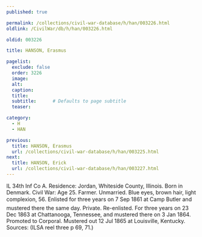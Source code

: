 ```yaml
---
published: true

permalink: /collections/civil-war-database/h/han/003226.html
oldlink: /CivilWar/db/h/han/003226.html

oldid: 003226

title: HANSON, Erasmus

pagelist:
  exclude: false
  order: 3226
  image: 
  alt:
  caption:
  title:
  subtitle:      # Defaults to page subtitle
  teaser:

category: 
  - H 
  - HAN

previous:
  title: HANSON, Erasmus
  url: /collections/civil-war-database/h/han/003225.html  
next:
  title: HANSON, Erick
  url: /collections/civil-war-database/h/han/003227.html   
---
```

IL 34th Inf Co A. Residence: Jordan, Whiteside County, Illinois. Born in Denmark. Civil War: Age 25. Farmer. Unmarried. Blue eyes, brown hair, light complexion, 5&#146;6&#148;. Enlisted for three years on 7 Sep 1861 at Camp Butler and mustered there the same day. Private. Re-enlisted. For three years on 23 Dec 1863 at Chattanooga, Tennessee, and mustered there on 3 Jan 1864. Promoted to Corporal. Mustered out 12 Jul 1865 at Louisville, Kentucky. Sources: (ILSA reel three p 69, 71.)